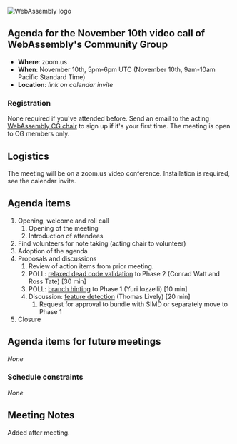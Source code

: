 ![WebAssembly logo](/images/WebAssembly.png)

## Agenda for the November 10th video call of WebAssembly's Community Group

- **Where**: zoom.us
- **When**: November 10th, 5pm-6pm UTC (November 10th, 9am-10am Pacific Standard Time)
- **Location**: *link on calendar invite*

### Registration

None required if you've attended before. Send an email to the acting [WebAssembly CG chair](mailto:webassembly-cg-chair@chromium.org)
to sign up if it's your first time. The meeting is open to CG members only.

## Logistics

The meeting will be on a zoom.us video conference.
Installation is required, see the calendar invite.

## Agenda items

1. Opening, welcome and roll call
    1. Opening of the meeting
    1. Introduction of attendees
1. Find volunteers for note taking (acting chair to volunteer)
1. Adoption of the agenda
1. Proposals and discussions
    1. Review of action items from prior meeting.
    1. POLL: [relaxed dead code validation](https://github.com/WebAssembly/relaxed-dead-code-validation) to Phase 2 (Conrad Watt and Ross Tate) [30 min]
    1. POLL: [branch hinting](https://github.com/yuri91/branch-hinting) to Phase 1 (Yuri Iozzelli) [10 min]
    1. Discussion: [feature detection](https://github.com/WebAssembly/simd/issues/356) (Thomas Lively) [20 min]
        1. Request for approval to bundle with SIMD or separately move to Phase 1
1. Closure

## Agenda items for future meetings

*None*

### Schedule constraints

*None*

## Meeting Notes

Added after meeting.
